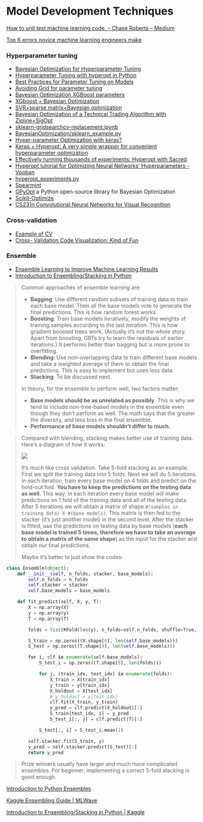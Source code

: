 # Model Development Techniques

[How to unit test machine learning code. – Chase Roberts – Medium](https://medium.com/@keeper6928/how-to-unit-test-machine-learning-code-57cf6fd81765)

[Top 6 errors novice machine learning engineers make](https://medium.com/ai³-theory-practice-business/top-6-errors-novice-machine-learning-engineers-make-e82273d394db)

### Hyperparameter tuning

* [Bayesian Optimization for Hyperparameter Tuning](https://arimo.com/data-science/2016/bayesian-optimization-hyperparameter-tuning/)
* [Hyperparameter Tuning with hyperopt in Python](http://steventhornton.ca/hyperparameter-tuning-with-hyperopt-in-python/)
* [Best Practices for Parameter Tuning on Models](https://www.kaggle.com/c/bnp-paribas-cardif-claims-management/discussion/19083)
* [Avoiding Grid for parameter tuning](https://www.kaggle.com/c/allstate-claims-severity/discussion/24532)
* [Bayesian Optimization XGBoost parameters](https://www.kaggle.com/tilii7/bayesian-optimization-xgboost-parameters)
* [XGboost + Bayesian Optimization](https://www.kaggle.com/tilii7/xgboost-bayesian-optimization/code)
* [SVR+sparse matrix+Bayesian optimization](https://www.kaggle.com/tilii7/svr-sparse-matrix-bayesian-optimization/)
* [Bayesian Optimization of a Technical Trading Algorithm with Zipline+SigOpt](https://blog.quantopian.com/bayesian-optimization-of-a-technical-trading-algorithm-with-ziplinesigopt-2/)
* [sklearn-gridsearchcv-replacement.ipynb](https://github.com/scikit-optimize/scikit-optimize/blob/master/examples/sklearn-gridsearchcv-replacement.ipynb)
* [BayesianOptimization/sklearn\_example.py](https://github.com/fmfn/BayesianOptimization/blob/master/examples/sklearn_example.py)
* [Hyper-parameter Optimization with keras?](https://github.com/fchollet/keras/issues/1591)
* [Keras + Hyperopt: A very simple wrapper for convenient hyperparameter optimization](https://github.com/maxpumperla/hyperas)
* [Effectively running thousands of experiments: Hyperopt with Sacred](https://gab41.lab41.org/effectively-running-thousands-of-experiments-hyperopt-with-sacred-dfa53b50f1ec)
* [Hyperopt tutorial for Optimizing Neural Networks' Hyperparameters - Vooban](https://vooban.com/en/tips-articles-geek-stuff/hyperopt-tutorial-for-optimizing-neural-networks-hyperparameters/)
* [hyperopt\_experiments.py](https://github.com/Lab41/pythia/blob/master/experiments/hyperopt_experiments.py)
* [Spearmint](https://github.com/HIPS/Spearmint)
* [GPyOpt](https://sheffieldml.github.io/GPyOpt/) a Python open-source library for Bayesian Optimization
* [Scikit-Optimize](https://scikit-optimize.github.io/)
* [CS231n Convolutional Neural Networks for Visual Recognition](http://cs231n.github.io/neural-networks-3/#hyper)

### Cross-validation

* [Example of CV](https://www.kaggle.com/rspadim/off-example-of-cv/)
* [Cross- Validation Code Visualization: Kind of Fun](https://medium.com/towards-data-science/cross-validation-code-visualization-kind-of-fun-b9741baea1f8)

### Ensemble

* [Ensemble Learning to Improve Machine Learning Results](https://blog.statsbot.co/ensemble-learning-d1dcd548e936)
* [Introduction to Ensembling/Stacking in Python](https://www.kaggle.com/arthurtok/introduction-to-ensembling-stacking-in-python)

> Common approaches of ensemble learning are:
>
> * **Bagging**: Use different random subsets of training data to train each base model. Then all the base models vote to generate the final predictions. This is how random forest works.
> * **Boosting**: Train base models iteratively, modify the weights of training samples according to the last iteration. This is how gradient boosted trees work. \(Actually it’s not the whole story. Apart from boosting, GBTs try to learn the residuals of earlier iterations.\) It performs better than bagging but is more prone to overfitting.
> * **Blending**: Use non-overlapping data to train different base models and take a weighted average of them to obtain the final predictions. This is easy to implement but uses less data.
> * **Stacking**: To be discussed next.
>
> In theory, for the ensemble to perform well, two factors matter:
>
> * **Base models should be as unrelated as possibly**. This is why we tend to include non-tree-based models in the ensemble even though they don’t perform as well. The math says that the greater the diversity, and less bias in the final ensemble.
> * **Performance of base models shouldn’t differ to much.**

> Compared with blending, stacking makes better use of training data. Here’s a diagram of how it works:
>
> ![](http://7xlo8f.com1.z0.glb.clouddn.com/blog-diagram-stacking.jpg)
>
> It’s much like cross validation. Take 5-fold stacking as an example. First we split the training data into 5 folds. Next we will do 5 iterations. In each iteration, train every base model on 4 folds and predict on the hold-out fold. **You have to keep the predictions on the testing data as well.** This way, in each iteration every base model will make predictions on 1 fold of the training data and all of the testing data. After 5 iterations we will obtain a matrix of shape `#(samples in training data) X #(base models)`. This matrix is then fed to the stacker \(it’s just another model\) in the second level. After the stacker is fitted, use the predictions on testing data by base models \(**each base model is trained 5 times, therefore we have to take an average to obtain a matrix of the same shape**\) as the input for the stacker and obtain our final predictions.
>
> Maybe it’s better to just show the codes:

```python
class Ensemble(object):
    def __init__(self, n_folds, stacker, base_models):
        self.n_folds = n_folds
        self.stacker = stacker
        self.base_models = base_models

    def fit_predict(self, X, y, T):
        X = np.array(X)
        y = np.array(y)
        T = np.array(T)

        folds = list(KFold(len(y), n_folds=self.n_folds, shuffle=True, random_state=2016))

        S_train = np.zeros((X.shape[0], len(self.base_models)))
        S_test = np.zeros((T.shape[0], len(self.base_models)))

        for i, clf in enumerate(self.base_models):
            S_test_i = np.zeros((T.shape[0], len(folds)))

            for j, (train_idx, test_idx) in enumerate(folds):
                X_train = X[train_idx]
                y_train = y[train_idx]
                X_holdout = X[test_idx]
                # y_holdout = y[test_idx]
                clf.fit(X_train, y_train)
                y_pred = clf.predict(X_holdout)[:]
                S_train[test_idx, i] = y_pred
                S_test_i[:, j] = clf.predict(T)[:]

            S_test[:, i] = S_test_i.mean(1)

        self.stacker.fit(S_train, y)
        y_pred = self.stacker.predict(S_test)[:]
        return y_pred
```

> Prize winners usually have larger and much more complicated ensembles. For beginner, implementing a correct 5-fold stacking is good enough.

[Introduction to Python Ensembles](https://www.dataquest.io/blog/introduction-to-ensembles/)

[Kaggle Ensembling Guide \| MLWave](https://mlwave.com/kaggle-ensembling-guide/)

[Introduction to Ensembling/Stacking in Python \| Kaggle](https://www.kaggle.com/arthurtok/introduction-to-ensembling-stacking-in-python/notebook)

